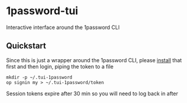 # 1password-tui

Interactive interface around the 1password CLI

## Quickstart

Since this is just a wrapper around the 1password CLI, please [install](https://1password.com/downloads/command-line/) that first and then login, piping the token to a file

	mkdir -p ~/.tui-1password
    op signin my > ~/.tui-1password/token

Session tokens expire after 30 min so you will need to log back in after
